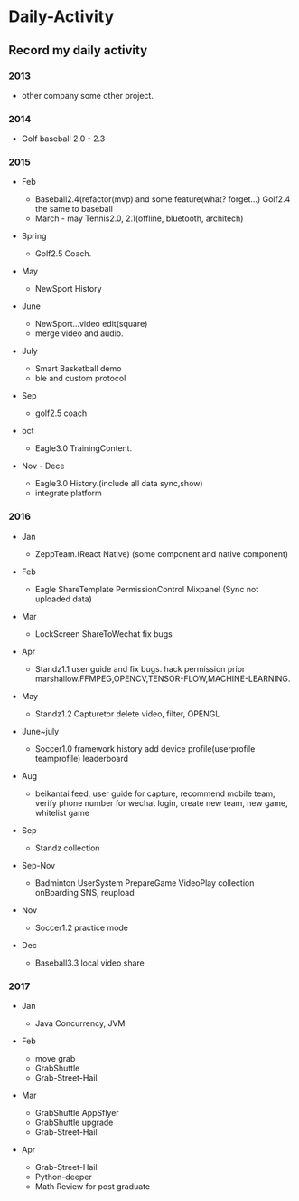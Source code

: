 # Daily-Activity
## Record my daily activity  

### 2013 
* other company some other project.
     
### 2014 
* Golf baseball 2.0 - 2.3

### 2015 
* Feb 
  * Baseball2.4(refactor(mvp) and some feature(what? forget...) Golf2.4 the same to baseball
  * March - may Tennis2.0, 2.1(offline, bluetooth, architech)
  
* Spring 
  * Golf2.5 Coach.
	  
* May 
  * NewSport History
	  
* June 
  * NewSport...video edit(square)
  * merge video and audio.
	  
* July 
  * Smart Basketball demo
  * ble and custom protocol
	  
* Sep  
  * golf2.5 coach
	  
* oct 
  * Eagle3.0 TrainingContent.
	  
* Nov - Dece 
  * Eagle3.0 History.(include all data sync,show)
  * integrate platform

### 2016	  

* Jan 
  * ZeppTeam.(React Native) (some component and native component)
	  
* Feb 
  * Eagle ShareTemplate PermissionControl Mixpanel (Sync not uploaded data)
	  
* Mar 
  * LockScreen ShareToWechat fix bugs
	  
* Apr 
  * Standz1.1 user guide and fix bugs. hack permission prior marshallow.FFMPEG,OPENCV,TENSOR-FLOW,MACHINE-LEARNING.
	  
* May 
  * Standz1.2 Capturetor delete video, filter, OPENGL
	  
* June~july 
  * Soccer1.0 framework history add device profile(userprofile teamprofile) leaderboard
	  
* Aug 
  * beikantai feed, user guide for capture, recommend mobile team, verify phone number for wechat login, create new team, new game, whitelist game

* Sep 
  * Standz collection	
	  
* Sep-Nov 
  * Badminton UserSystem PrepareGame VideoPlay collection onBoarding SNS, reupload
	  
* Nov 
  * Soccer1.2 practice mode
	  
* Dec 
  * Baseball3.3 local video share
  
### 2017
* Jan
  * Java Concurrency, JVM
  
* Feb
  * move grab
  * GrabShuttle
  * Grab-Street-Hail

* Mar
  * GrabShuttle AppSflyer
  * GrabShuttle upgrade
  * Grab-Street-Hail

* Apr
  * Grab-Street-Hail
  * Python-deeper
  * Math Review for post graduate
